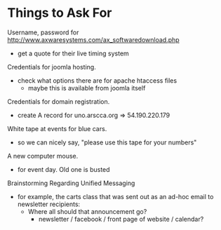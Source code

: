 Things to Ask For
=================

Username, password for http://www.axwaresystems.com/ax_softwaredownload.php
  - get a quote for their live timing system

Credentials for joomla hosting.
  - check what options there are for apache htaccess files
    - maybe this is available from joomla itself

Credentials for domain registration.
  - create A record for uno.arscca.org => 54.190.220.179

White tape at events for blue cars.
  - so we can nicely say, "please use this tape for your numbers"

A new computer mouse.
  - for event day. Old one is busted



Brainstorming Regarding Unified Messaging
  - for example, the carts class that was sent out as an ad-hoc email to newsletter recipients:
    - Where all should that announcement go?
      - newsletter / facebook / front page of website / calendar?

